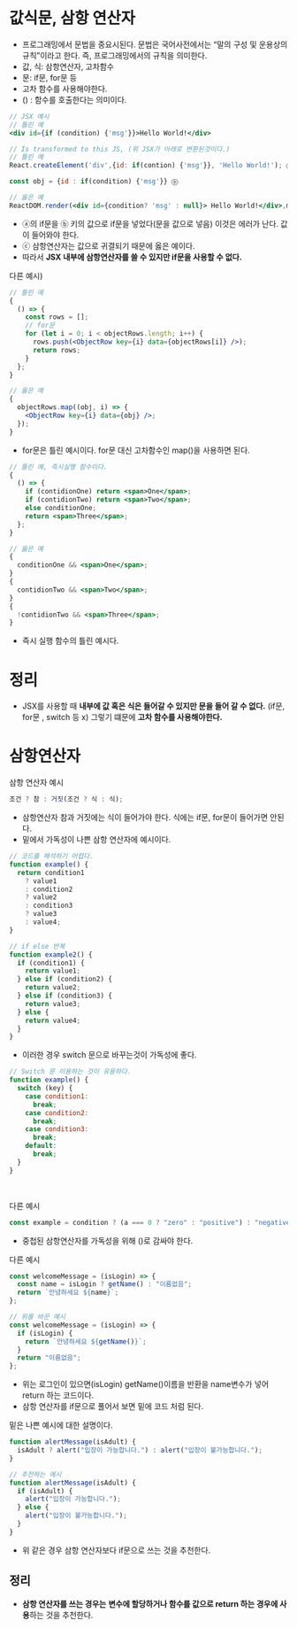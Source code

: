# 값식문, 삼항 연산자

- 프로그래밍에서 문법을 중요시된다. 문법은 국어사전에서는 “말의 구성 및 운용상의 규칙”이라고 한다. 즉, 프로그래밍에서의 규칙을 의미한다.
- 값, 식: 삼항연산자, 고차함수
- 문: if문, for문 등
- 고차 함수를 사용해야한다.
- () : 함수를 호출한다는 의미이다.

```jsx
// JSX 예시
// 틀린 예
<div id={if (condition) {'msg'}}>Hello World!</div>

// Is transformed to this JS, (위 JSX가 아래로 변환된것이다.)
// 틀린 예
React.createElement('div',{id: if(contion) {'msg'}}, 'Hello World!'); ⓐ

const obj = {id : if(condition) {'msg'}} ⓑ

// 옳은 예
ReactDOM.render(<div id={condition? 'msg' : null}> Hello World!</div>,moundMode); ⓒ
```

- ⓐ의 if문을 ⓑ 키의 값으로 if문을 넣었다(문을 값으로 넣음) 이것은 에러가 난다. 값이 들어와야 한다.
- ⓒ 삼항연산자는 값으로 귀결되기 때문에 옳은 예이다.
- 따라서 **JSX 내부에 삼항연산자를 쓸 수 있지만 if문을 사용할 수 없다.**

다른 예시)

```jsx
// 틀린 예
{
  () => {
    const rows = [];
    // for문
    for (let i = 0; i < objectRows.length; i++) {
      rows.push(<ObjectRow key={i} data={objectRows[i]} />);
      return rows;
    }
  };
}

// 옳은 예
{
  objectRows.map((obj, i) => {
    <ObjectRow key={i} data={obj} />;
  });
}
```

- for문은 틀린 예시이다. for문 대신 고차함수인 map()을 사용하면 된다.

```jsx
// 틀린 예, 즉시실행 함수이다.
{
  () => {
    if (contidionOne) return <span>One</span>;
    if (contidionTwo) return <span>Two</span>;
    else conditionOne;
    return <span>Three</span>;
  };
}

// 옳은 예
{
  conditionOne && <span>One</span>;
}
{
  contidionTwo && <span>Two</span>;
}
{
  !contidionTwo && <span>Three</span>;
}
```

- 즉시 실행 함수의 틀린 예시다.

# **정리**

- JSX를 사용할 때 **내부에 값 혹은 식은 들어갈 수 있지만 문을 들어 갈 수 없다.** (if문, for문 , switch 등 x) 그렇기 떄문에 **고차 함수를 사용해야한다.**

# 삼항연산자

삼항 연산자 예시

```jsx
조건 ? 참 : 거짓(조건 ? 식 : 식);
```

- 삼항연산자 참과 거짓에는 식이 들어가야 한다. 식에는 if문, for문이 들어가면 안된다.
- 밑에서 가독성이 나쁜 삼항 연산자에 예시이다.

```jsx
// 코드를 해석하기 어렵다.
function example() {
  return condition1
    ? value1
    : condition2
    ? value2
    : condition3
    ? value3
    : value4;
}

// if else 반복
function example2() {
  if (condition1) {
    return value1;
  } else if (condition2) {
    return value2;
  } else if (condition3) {
    return value3;
  } else {
    return value4;
  }
}
```

- 이러한 경우 switch 문으로 바꾸는것이 가독성에 좋다.

```jsx
// Switch 문 이용하는 것이 유용하다.
function example() {
  switch (key) {
    case condition1:
      break;
    case condition2:
      break;
    case condition3:
      break;
    default:
      break;
  }
}
```

<br>

다른 예시

```jsx
const example = condition ? (a === 0 ? "zero" : "positive") : "negative";
```

- 중첩된 삼항연산자를 가독성을 위해 ()로 감싸야 한다.

다른 예시

```jsx
const welcomeMessage = (isLogin) => {
  const name = isLogin ? getName() : "이름없음";
  return `안녕하세요 ${name}`;
};

// 위를 바꾼 예시
const welcomeMessage = (isLogin) => {
  if (isLogin) {
    return `안녕하세요 ${getName()}`;
  }
  return "이름없음";
};
```

- 위는 로그인이 있으면(isLogin) getName()이름을 반환을 name변수가 넣어 return 하는 코드이다.
- 삼항 연산자를 if문으로 풀어서 보면 밑에 코드 처럼 된다.

밑은 나쁜 예시에 대한 설명이다.

```jsx
function alertMessage(isAdult) {
  isAdult ? alert("입장이 가능합니다.") : alert("입장이 불가능합니다.");
}
```

```jsx
// 추천하는 예시
function alertMessage(isAdult) {
  if (isAdult) {
    alert("입장이 가능합니다.");
  } else {
    alert("입장이 불가능합니다.");
  }
}
```

- 위 같은 경우 삼항 연산자보다 if문으로 쓰는 것을 추천한다.

## 정리

- **삼항 연산자를 쓰는 경우는** **변수에 할당하거나 함수를 값으로 return 하는 경우에 사용**하는 것을 추천한다.
